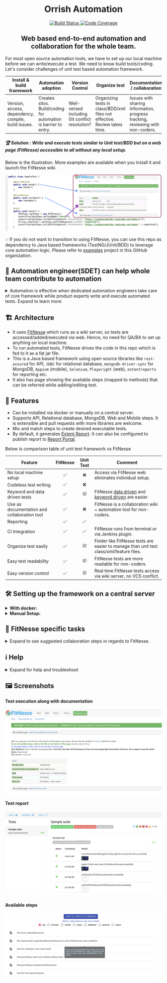 <h1 align="center">Orrish Automation</h1>
<p align="center">
    <a href="https://github.com/Orrish-Automation/orrish-core/actions/workflows/CI.yml">
      <img alt="Build Status" src="https://github.com/Orrish-Automation/orrish-core/actions/workflows/CI.yml/badge.svg" />
    </a>
    <a href="https://codecov.io/gh/Orrish-Automation/orrish-core">
      <img alt="Code Coverage" src="https://codecov.io/gh/Orrish-Automation/orrish-core/branch/main/graph/badge.svg" />
    </a>
</p>
<h2 align="center">Web based end-to-end automation and collaboration for the whole team.</h2>

For most open source automation tools, we have to set up our local machine before we can write/execute a test. We need to know build tools/coding. Let's consider challenges of unit test based automation framework. 

| Install & build framework | Automation adoption | Version Control | Organize test | Documentation / collaboration |
| --- | --- |  --- | --- | --- |
| Version, access, dependency, compile, build issues. | Creates silos. Build/coding for automation is barrier to entry. | Well-versed including Git conflict resolution? | Organizing tests in class/BDD/xml files not effective. Review takes time. | Issues with sharing information, progress tracking, reviewing with non-coders. |

##### :trophy: Solution : Write and execute tests similar to Unit test/BDD but on a web page (FitNesse) accessible to all without any local setup.
Below is the illustration. More examples are available when you install it and launch the FitNesse wiki.

![Unit Test To FitNesse](https://github.com/Orrish-Automation/orrish-core/blob/main/UnitTestToFitNesseTestCase.png?raw=true)

:bulb: If you do not want to transition to using FitNesse, you can use this repo as dependency to Java based frameworks (TestNG/JUnit/BDD) to leverage core automation logic. Please refer to [examples](https://github.com/Orrish-Automation/examples) project in this GitHub organization.

## :handshake: Automation engineer(SDET) can help whole team contribute to automation

<details>
<summary>Automation is effective when dedicated automation engineers take care of core framework while product experts write and execute automated tests. Expand to learn more</summary>
<br>For successful test automation, it is important that product experts (QA, business users, non-coders, customer support etc.) are able to write, manage and execute tests without setting up their machines. This will allow automation engineers to spend time on automation framework and other framework development activities.

| QA / Business users / Non-coder | SDET / Automation Engineer | 
| --- | --- |
| Product expert, understand product features well. | Implement good coding principles/design patterns, R&D on evolving tech stack. Extend/maintain automation framework code - good coding knowledge needed. |
| Clarify, document, write and execute automated tests, analyze failures | Train team members to write/execute their own automated tests, train in analyzing test failure root cause. |  
| Exploratory test and manual execution of not automated tests. |  Setup and maintain automation infrastructure and CI integration - good scripting/DevOps skill needed. |
| Manage test data and test environment with help from various other teams. | Develop tools for task automation, process automation, data generation, data cleanup, mock servers etc. |
</details>

## :building_construction: Architecture
* It uses [FitNesse](http://fitnesse.org) which runs as a wiki server, so tests are accessed/added/executed via web. Hence, no need for QA/BA to set up anything on local machine.
* To run automated tests, FitNesse drives the code in this repo which is fed to it as a fat jar file.
* This is a Java based framework using open source libraries like `rest-assured` for API, `JDBC` for relational database, `mongodb-driver-sync` for MongoDB, `Appium` (mobile), `Selenium`, `Playwright` (web), `extentreports` for reporting etc.
* It also has page showing the available steps (mapped to methods) that can be referred while adding/editing test.

## :briefcase: Features
* Can be installed via docker or manually on a central server.
* Supports API, Relational database, MongoDB, Web and Mobile steps. It is extensible and pull requests with more libraries are welcome.
* Mix and match steps to create desired executable tests.
* By default, it generates [Extent Report](https://github.com/extent-framework/extentreports-java). It can also be configured to publish report to [Report Portal](https://reportportal.io/).

Below is comparison table of unit test framework vs FitNesse

| Feature | FitNesse | Unit Test | Comment |
|   ---   |  :---:   |   :---:   |   ---   |
| No local machine setup | :white_check_mark: | :x: |  Access via FitNesse web eliminates individual setup. |
| Codeless test writing | :white_check_mark: | :x: | |
| Keyword and data driven tests | :white_check_mark:  | :ballot_box_with_check: | FitNesse [data driven](http://fitnesse.org/FitNesse.UserGuide.WritingAcceptanceTests.SliM.DecisionTable) and [keyword driven](http://fitnesse.org/FitNesse.UserGuide.WritingAcceptanceTests.SliM.ScriptTable) are easier. |
| Use as documentation and collaboration tool |:white_check_mark: | :x: | FitNesse is a collaboration wiki + automation tool for non-coders.
| Reporting |:white_check_mark: | :white_check_mark: |
| CI Integration | :white_check_mark: | :white_check_mark: | FitNesse runs from terminal or via Jenkins plugin. |
| Organize test easily | :white_check_mark: |:ballot_box_with_check: | Folder like FitNesse tests are easier to manage than unit test class/xml/feature files. |
| Easy test readability | :white_check_mark: | :ballot_box_with_check: | FitNesse tests are more readable for non-coders. |
| Easy version control | :white_check_mark: | :ballot_box_with_check: | Real time FitNesse tests access via wiki server, no VCS conflict. |

## :hammer_and_wrench: Setting up the framework on a central server

<details>
<summary><b>With docker:</b></summary>

- The easiest way to set up is via docker with below command. Access the automation server on the port you specified in below command.

  `docker run -p <your_desired_port>:80 suratdas/orrish-core:1.0.3`
</details>

<details>
<summary><b>Manual Setup:</b></summary>

If you don't have docker installed or if you want to set up manually, follow below process
  - Clone/download this repo.
  - Run `pushJarAndStartFitnesse.sh` :green_book: If the port 80 is already in use or if you want to start manually, refer the help section.
</details>
  
## :book: FitNesse specific tasks

<details>
<summary>Expand to see suggested collaboration steps in regards to FitNesse.</summary>

| QA / Business users | SDET / Automation Engineer | 
| --- | --- |
| Be aware of the methods available through FitNesse web UI. Using those methods, write executable test cases in a folder like structure in FitNesse. | Setup automation server for all teams. Set up multiple servers based on needs. Train QA member to write FitNesse tests. |
| For web/mobile tests, learn to find DOM locator to be included in the test case. | Periodic commit of test cases in version control. Check help section for details. |
| Execute tests, analyze report. | Modify code based on team specific requirement. Check help section for details. |
| Use this tool as documentation and collaboration. | Integrate tests in continuous integration environment (There is Jenkins plugin for FitNesse). |
</details>

## :information_source: Help

<details>
<summary>Expand for help and troubleshoot</summary>

* All tests will be stored as plain text file under FitNesseRoot folder. If you use docker to run automation server, you may want to use `docker cp <container_id>:/app/FitNesseRoot .` command to transfer tests from the container to your host machine. Commit them periodically to your version control system.
* If existing methods are not sufficient, feel free to raise a pull request. You can also modify code, create a jar file with command `mvn compile assembly:single`, rename the jar to `orrish-core.jar` and place it under `target` folder. If using docker container, use command `docker cp target/*.jar <container_id>:/app/target` 
* Update code and start FitNesse manually : 
    - Download [FitNesse Jar](http://fitnesse.org) and place it in the location where you cloned this repo.
    - Create a fat jar from this repo with the command `mvn compile assembly:single`. Rename the created jar to orrish-core.jar and move it under ```target``` folder in the cloned location.
    - Run command `java -jar fitnesse-standalone.jar -p <desired_port>` and access the server on the port you specified in this command.
* Add new area in available steps : Navigate to FitNesseRoot/files/all-steps.json and add the areas here. Remember to update steps described here. 
* Update steps in available steps : In FitNesse homepage, you will find a link to update/add steps. 
</details>

## :framed_picture: Screenshots
#### Test execution along with documentation
![Test Case Execution](https://github.com/Orrish-Automation/orrish-core/blob/main/TestCase.png?raw=true)
#### Test report
![Test Report](https://github.com/Orrish-Automation/orrish-core/blob/main/TestReport.png?raw=true)
#### Available steps
![Available Steps](https://github.com/Orrish-Automation/orrish-core/blob/main/AvailableSteps.png?raw=true)
